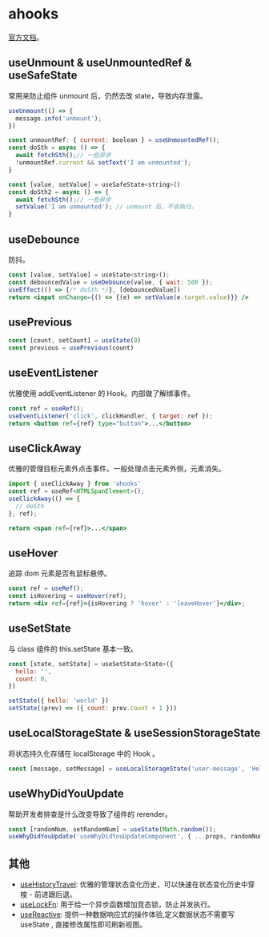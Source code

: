 # ahooks
[官方文档](https://ahooks.js.org/)。

## useUnmount & useUnmountedRef & useSafeState

常用来防止组件 unmount 后，仍然去改 state，导致内存泄露。

```jsx
useUnmount(() => {
  message.info('unmount');
})

const unmountRef: { current: boolean } = useUnmountedRef();
const doSth = async () => {
  await fetchSth();// 一些异步
  !unmountRef.current && setText('I am unmounted');
}

const [value, setValue] = useSafeState<string>()
const doSth2 = async () => {
  await fetchSth();// 一些异步
  setValue('I am unmounted'); // unmount 后，不会执行。
}
```

## useDebounce

防抖。

```jsx
const [value, setValue] = useState<string>();
const debouncedValue = useDebounce(value, { wait: 500 });
useEffect(() => {/* doSth */}, [debouncedValue])
return <input onChange={() => {(e) => setValue(e.target.value)}} />
```

## usePrevious

```jsx
const [count, setCount] = useState(0)
const previous = usePrevious(count)
```

## useEventListener

优雅使用 addEventListener 的 Hook。内部做了解绑事件。

```jsx
const ref = useRef();
useEventListener('click', clickHandler, { target: ref });
return <button ref={ref} type="button">...</button>
```

## useClickAway

优雅的管理目标元素外点击事件。一般处理点击元素外侧，元素消失。

```jsx
import { useClickAway } from 'ahooks'
const ref = useRef<HTMLSpanElement>();
useClickAway(() => {
  // doSth
}, ref);

return <span ref={ref}>...</span>
```

## useHover

追踪 dom 元素是否有鼠标悬停。

```jsx
const ref = useRef();
const isHovering = useHover(ref);
return <div ref={ref}>{isHovering ? 'hover' : 'leaveHover'}</div>;
```

## useSetState

与 class 组件的 this.setState 基本一致。

```jsx
const [state, setState] = useSetState<State>({
  hello: '',
  count: 0,
})

setState({ hello: 'world' })
setState((prev) => ({ count: prev.count + 1 }))
```

## useLocalStorageState & useSessionStorageState

将状态持久化存储在 localStorage 中的 Hook 。

```jsx
const [message, setMessage] = useLocalStorageState('user-message', 'Hello~')
```

## useWhyDidYouUpdate

帮助开发者排查是什么改变导致了组件的 rerender。

```jsx
const [randomNum, setRandomNum] = useState(Math.random());
useWhyDidYouUpdate('useWhyDidYouUpdateComponent', { ...props, randomNum })
```

## 其他

- [useHistoryTravel](https://ahooks.js.org/zh-CN/hooks/state/use-history-travel): 优雅的管理状态变化历史，可以快速在状态变化历史中穿梭 - 前进跟后退。
- [useLockFn](https://ahooks.js.org/zh-CN/hooks/advanced/use-lock-fn): 用于给一个异步函数增加竞态锁，防止并发执行。
- [useReactive](https://ahooks.js.org/zh-CN/hooks/advanced/use-reactive): 提供一种数据响应式的操作体验,定义数据状态不需要写useState , 直接修改属性即可刷新视图。